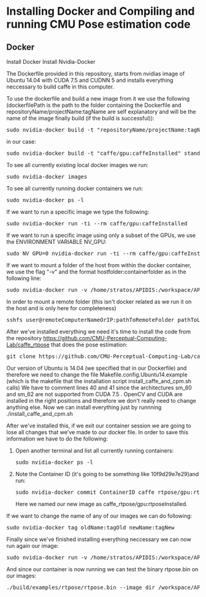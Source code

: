 # Installing Docker and Compiling and running CMU Pose estimation code

## Docker 
Install Docker
Install Nvidia-Docker

The Dockerfile provided in this repository, starts from nvidias image of Ubuntu 14.04 with CUDA 7.5 and CUDNN 5 and installs everything neccessary to build caffe in this computer.


To use the dockerfile and build a new image from it we use the following (dockerfilePath is the path to the folder containing the Dockerfile and repositoryName/projectName:tagName are self explanatory and will be the name of the image finally build (if the build is successful)): 
<pre>sudo nvidia-docker build -t "repositoryName/projectName:tagName" dockerfilePath</pre>
in our case:
<pre>sudo nvidia-docker build -t "caffe/gpu:caffeInstalled" standalone/gpu/stratosTest</pre>

To see all currently existing local docker images we run: 
<pre>sudo nvidia-docker images</pre>

To see all currently running docker containers we run: 
<pre>sudo nvidia-docker ps -l</pre>

If we want to run a specific image we type the following: 
<pre>sudo nvidia-docker run -ti --rm caffe/gpu:caffeInstalled</pre>

If we want to run a specific image using only a subset of the GPUs, we use the ENVIRONMENT VARIABLE NV_GPU:
<pre>sudo NV_GPU=0 nvidia-docker run -ti --rm caffe/gpu:caffeInstalled</pre>

If we want to mount a folder of the host from within the docker container, we use the flag "-v" and the format hostfolder:containerfolder  as in the following line:
<pre>sudo nvidia-docker run -v /home/stratos/APIDIS:/workspace/APIDIS -ti --rm caffe_rtpose/gpu:rtposeInstalled</pre>

In order to mount a remote folder (this isn't docker related as we run it on the host and is only here for completeness) 
<pre>sshfs user@remoteComputerNameOrIP:pathToRemoteFolder pathToLocalFolder</pre>

After we've installed everything we need it's time to install the code from the repository https://github.com/CMU-Perceptual-Computing-Lab/caffe_rtpose that does the pose estimation:
<pre>git clone https://github.com/CMU-Perceptual-Computing-Lab/caffe_rtpose.git</pre>

Our version of Ubuntu is 14.04 (we specified that in our Dockerfile) and therefore we need to change the file Makefile.config.Ubuntu14.example (which is the makefile that the installation script install_caffe_and_cpm.sh calls) 
We have to comment lines 40 and 41 since the architectures sm_60 and sm_62 are not supported from CUDA 7.5 .
OpenCV and CUDA are installed in the right positions and therefore we don't really need to change anything else.
Now we can install everything just by runnning ./install_caffe_and_cpm.sh 

After we've installed this, if we exit our container session we are going to lose all changes that we've made to our docker file. In order to save this information we have to do the following: 
<ol><li>Open another terminal and list all currently running containers: 
<pre>sudo nvidia-docker ps -l</pre></li>
<li>Note the Container ID (it's going to be something like 10f9d29e7e29)and run: 
<pre>sudo nvidia-docker commit ContainerID caffe_rtpose/gpu:rtposeInstalled</pre>
Here we named our new image as caffe_rtpose/gpu:rtposeInstalled. </li>
</ol>

If we want to change the name of any of our images we can do following: 
<pre>sudo nvidia-docker tag oldName:tagOld newName:tagNew</pre>

Finally since we've finished installing everything neccessary we can now run again our image:
<pre>sudo nvidia-docker run -v /home/stratos/APIDIS:/workspace/APIDIS -ti --rm caffe_rtpose/gpu:rtposeInstalled</pre>

And since our container is now running we can test the binary rtpose.bin on our images:

<pre>./build/examples/rtpose/rtpose.bin --image_dir /workspace/APIDIS/OriginalDatasetFramesUndistortedResized/camera1 --no_frame_drops --write_frames /workspace/APIDIS/output/camera1 --write_json /workspace/APIDIS/output/camera1 --num_scales 3 --scale_gap 0.15  --no_display</pre>


